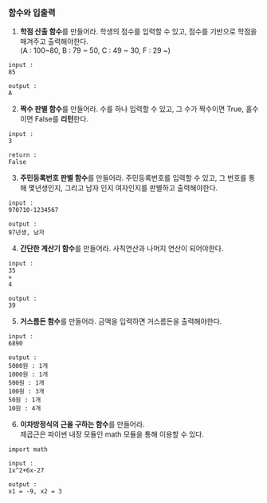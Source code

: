 ### 함수와 입출력
1. <b>학점 산출 함수</b>를 만들어라. 학생의 점수를 입력할 수 있고, 점수를 기반으로 학점을 매겨주고 출력해야한다.</br>
(A : 100~80, B : 79 ~ 50, C : 49 ~ 30, F : 29 ~)
```
input : 
85

output : 
A
```

2. <b>짝수 판별 함수</b>를 만들어라. 수를 하나 입력할 수 있고, 그 수가 짝수이면 True, 홀수이면 False를 <b>리턴</b>한다.
```
input : 
3

return :
False
```

3. <b>주민등록번호 판별 함수</b>를 만들어라. 주민등록번호를 입력할 수 있고, 그 번호를 통해 몇년생인지, 그리고 남자 인지 여자인지를 판별하고 출력해야한다.
```
input : 
970710-1234567

output : 
97년생, 남자
```

4. <b>간단한 계산기 함수</b>를 만들어라. 사칙연산과 나머지 연산이 되어야한다.
```
input : 
35
+
4

output : 
39
```

5. <b>거스름돈 함수</b>를 만들어라. 금액을 입력하면 거스름돈을 출력해야한다.
```
input : 
6890

output : 
5000원 : 1개
1000원 : 1개
500원 : 1개
100원 : 3개
50원 : 1개
10원 : 4개
```

6. <b>이차방정식의 근을 구하는 함수</b>를 만들어라.</br>
제곱근은 파이썬 내장 모듈인 math 모듈을 통해 이용할 수 있다.
```
import math
```
```
input :
1x^2+6x-27

output : 
x1 = -9, x2 = 3
```

